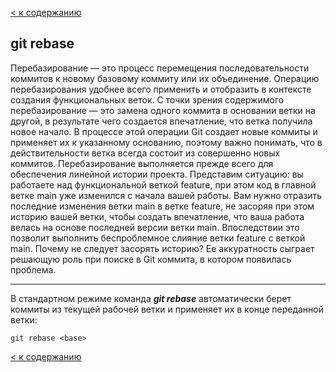 [< к содержанию](./README.md)

## git rebase

Перебазирование — это процесс перемещения последовательности коммитов к новому базовому коммиту или их объединение. Операцию перебазирования удобнее всего применить и отобразить в контексте создания функциональных веток. С точки зрения содержимого перебазирование — это замена одного коммита в основании ветки на другой, в результате чего создается впечатление, что ветка получила новое начало. В процессе этой операции Git создает новые коммиты и применяет их к указанному основанию, поэтому важно понимать, что в действительности ветка всегда состоит из совершенно новых коммитов. Перебазирование выполняется прежде всего для обеспечения линейной истории проекта. Представим ситуацию: вы работаете над функциональной веткой feature, при этом код в главной ветке main уже изменился с начала вашей работы. Вам нужно отразить последние изменения ветки main в ветке feature, не засоряя при этом историю вашей ветки, чтобы создать впечатление, что ваша работа велась на основе последней версии ветки main. Впоследствии это позволит выполнить беспроблемное слияние ветки feature с веткой main. Почему не следует засорять историю? Ее аккуратность сыграет решающую роль при поиске в Git коммита, в котором появилась проблема. 

---

В стандартном режиме команда ***git rebase*** автоматически берет коммиты из текущей рабочей ветки и применяет их в конце переданной ветки:

```bash=markdown
git rebase <base>
```

[< к содержанию](./README.md)